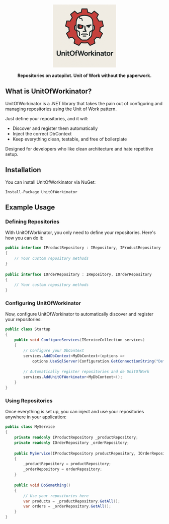 <p align="center">
  <img src="assets/logo.png" alt="UnitOfWorkinator logo" width="200"/>
</p>

<p align="center"><b>Repositories on autopilot. Unit of Work without the paperwork.</b></p>

## What is UnitOfWorkinator?

UnitOfWorkinator is a .NET library that takes the pain out of configuring and managing repositories using the Unit of Work pattern.

Just define your repositories, and it will:
- Discover and register them automatically
- Inject the correct DbContext
- Keep everything clean, testable, and free of boilerplate

Designed for developers who like clean architecture and hate repetitive setup.

## Installation

You can install UnitOfWorkinator via NuGet:
```
Install-Package UnitOfWorkinator
```
## Example Usage
### Defining Repositories

With UnitOfWorkinator, you only need to define your repositories. Here's how you can do it:
```csharp
public interface IProductRepository : IRepository, IProductRepository
{
    // Your custom repository methods
}

public interface IOrderRepository : IRepository, IOrderRepository
{
    // Your custom repository methods
}
```
### Configuring UnitOfWorkinator
Now, configure UnitOfWorkinator to automatically discover and register your repositories:
```csharp
public class Startup
{
    public void ConfigureServices(IServiceCollection services)
    {
        // Configure your DbContext
        services.AddDbContext<MyDbContext>(options =>
            options.UseSqlServer(Configuration.GetConnectionString("DefaultConnection")));
        
        // Automatically register repositories and de UnitOfWork
        services.AddUnitOfWorkinator<MyDbContext>();
    }
}
```
### Using Repositories
Once everything is set up, you can inject and use your repositories anywhere in your application:
```csharp
public class MyService
{
    private readonly IProductRepository _productRepository;
    private readonly IOrderRepository _orderRepository;

    public MyService(IProductRepository productRepository, IOrderRepository orderRepository)
    {
        _productRepository = productRepository;
        _orderRepository = orderRepository;
    }

    public void DoSomething()
    {
        // Use your repositories here
        var products = _productRepository.GetAll();
        var orders = _orderRepository.GetAll();
    }
}
```
